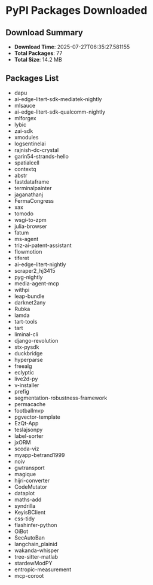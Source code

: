 # PyPI Packages Downloaded

## Download Summary
- **Download Time**: 2025-07-27T06:35:27.581155
- **Total Packages**: 77
- **Total Size**: 14.2 MB

## Packages List
- dapu
- ai-edge-litert-sdk-mediatek-nightly
- mlsauce
- ai-edge-litert-sdk-qualcomm-nightly
- mlforgex
- lybic
- zai-sdk
- xmodules
- logsentinelai
- rajnish-dc-crystal
- garin54-strands-hello
- spatialcell
- contextq
- abstr
- fastdataframe
- terminalpainter
- jaganathanj
- FermaCongress
- xax
- tomodo
- wsgi-to-zpm
- julia-browser
- fatum
- ms-agent
- triz-ai-patent-assistant
- flowmotion
- tiferet
- ai-edge-litert-nightly
- scraper2_hj3415
- pyg-nightly
- media-agent-mcp
- withpi
- leap-bundle
- darknet2any
- Rubka
- lamda
- tart-tools
- tart
- liminal-cli
- django-revolution
- stx-pysdk
- duckbridge
- hyperparse
- freealg
- eclyptic
- live2d-py
- v-installer
- prefig
- segmentation-robustness-framework
- permacache
- footballmvp
- pgvector-template
- EzQt-App
- teslajsonpy
- label-sorter
- jxORM
- scoda-viz
- myapp-betrand1999
- noiv
- gwtransport
- magique
- hijri-converter
- CodeMutator
- dataplot
- maths-add
- syndrilla
- KeyisBClient
- css-tidy
- flashinfer-python
- OiBot
- SecAutoBan
- langchain_plainid
- wakanda-whisper
- tree-sitter-matlab
- stardewModPY
- entropic-measurement
- mcp-coroot
